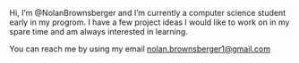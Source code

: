 Hi, I’m @NolanBrownsberger and I’m currently a computer science student 
early in my progrom. I have a few project ideas I would like to work on in my spare time and am always interested in learning.

You can reach me by using my email nolan.brownsberger1@gmail.com

<!---
NolanBrownsberger/NolanBrownsberger is a ✨ special ✨ repository because its `README.md` (this file) appears on your GitHub profile.
You can click the Preview link to take a look at your changes.
--->
